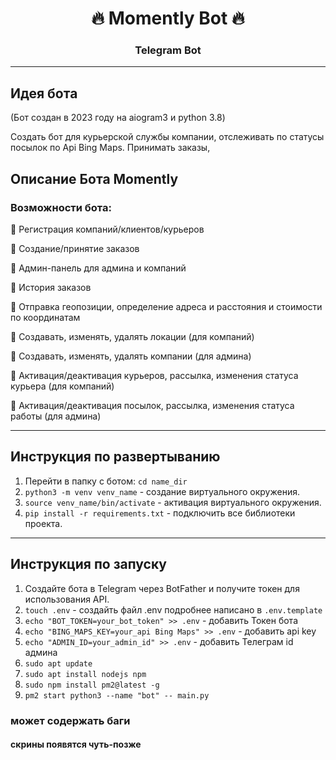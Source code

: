 <h1 align="center">🔥 Momently Bot 🔥</h1>
<h3 align="center">Telegram Bot</h3>

---
## Идея бота 
(Бот создан в 2023 году на aiogram3 и python 3.8)

Создать бот для курьерской службы компании, отслеживать по статусы посылок по Api Bing Maps. Принимать заказы, 

## Описание Бота Momently

### Возможности бота:

🌵 Регистрация компаний/клиентов/курьеров

🌵 Создание/принятие заказов

🌵 Админ-панель для админа и компаний

🌵 История заказов

🌵 Отправка геопозиции, определение адреса и расстояния и стоимости по координатам

🌵 Создавать, изменять, удалять локации (для компаний)

🌵 Создавать, изменять, удалять компании (для админа)

🌵 Активация/деактивация курьеров, рассылка, изменения статуса курьера (для компаний)

🌵 Активация/деактивация посылок, рассылка, изменения статуса работы (для админа)




---

## Инструкция по развертыванию
1. Перейти в папку с ботом: `cd name_dir`
1. `python3 -m venv venv_name` - создание виртуального окружения.
2. `source venv_name/bin/activate` - активация виртуального окружения.
3. `pip install -r requirements.txt` - подключить все библиотеки проекта.

---

## Инструкция по запуску

1. Создайте бота в Telegram через BotFather и получите токен для использования API.
2. `touch .env` - создайть файл .env  подробнее написано в `.env.template`
3. `echo "BOT_TOKEN=your_bot_token" >> .env` - добавить Токен бота
4. `echo "BING_MAPS_KEY=your_api Bing Maps" >> .env` - добавить api key
5. `echo "ADMIN_ID=your_admin_id" >> .env` - добавить Телеграм id админа
6. `sudo apt update`
7. `sudo apt install nodejs npm`
8. `sudo npm install pm2@latest -g`
9. `pm2 start python3 --name "bot" -- main.py`

### может содержать баги
#### скрины появятся чуть-позже
